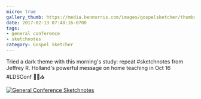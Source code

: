 ```yaml
---
micro: true
gallery_thumb: https://media.bennorris.com/images/gospelsketcher/thumbs/oct-16-3-holland-02.jpg
date: 2017-02-13 07:48:16-0700
tags:
- general conference
- sketchnotes
category: Gospel Sketcher
---
```


Tried a dark theme with this morning's study: repeat #sketchnotes from Jeffrey R. Holland's powerful message on home teaching in Oct 16 #LDSConf ✍🏼⛪️

[![General Conference Sketchnotes](https://media.bennorris.com/images/gospelsketcher/general-conference/oct-2016/oct-16-3-holland-02.jpg)](https://media.bennorris.com/images/gospelsketcher/general-conference/oct-2016/oct-16-3-holland-02.jpg)
